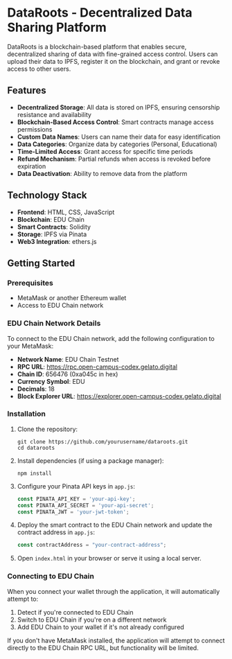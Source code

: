 # DataRoots - Decentralized Data Sharing Platform

DataRoots is a blockchain-based platform that enables secure, decentralized sharing of data with fine-grained access control. Users can upload their data to IPFS, register it on the blockchain, and grant or revoke access to other users.

## Features

- **Decentralized Storage**: All data is stored on IPFS, ensuring censorship resistance and availability
- **Blockchain-Based Access Control**: Smart contracts manage access permissions
- **Custom Data Names**: Users can name their data for easy identification
- **Data Categories**: Organize data by categories (Personal, Educational)
- **Time-Limited Access**: Grant access for specific time periods
- **Refund Mechanism**: Partial refunds when access is revoked before expiration
- **Data Deactivation**: Ability to remove data from the platform

## Technology Stack

- **Frontend**: HTML, CSS, JavaScript
- **Blockchain**: EDU Chain
- **Smart Contracts**: Solidity
- **Storage**: IPFS via Pinata
- **Web3 Integration**: ethers.js

## Getting Started

### Prerequisites

- MetaMask or another Ethereum wallet
- Access to EDU Chain network

### EDU Chain Network Details

To connect to the EDU Chain network, add the following configuration to your MetaMask:

- **Network Name**: EDU Chain Testnet
- **RPC URL**: https://rpc.open-campus-codex.gelato.digital
- **Chain ID**: 656476 (0xa045c in hex)
- **Currency Symbol**: EDU
- **Decimals**: 18
- **Block Explorer URL**: https://explorer.open-campus-codex.gelato.digital

### Installation

1. Clone the repository:
   ```
   git clone https://github.com/yourusername/dataroots.git
   cd dataroots
   ```

2. Install dependencies (if using a package manager):
   ```
   npm install
   ```

3. Configure your Pinata API keys in `app.js`:
   ```javascript
   const PINATA_API_KEY = 'your-api-key';
   const PINATA_API_SECRET = 'your-api-secret';
   const PINATA_JWT = 'your-jwt-token';
   ```

4. Deploy the smart contract to the EDU Chain network and update the contract address in `app.js`:
   ```javascript
   const contractAddress = "your-contract-address";
   ```

5. Open `index.html` in your browser or serve it using a local server.

### Connecting to EDU Chain

When you connect your wallet through the application, it will automatically attempt to:

1. Detect if you're connected to EDU Chain
2. Switch to EDU Chain if you're on a different network
3. Add EDU Chain to your wallet if it's not already configured

If you don't have MetaMask installed, the application will attempt to connect directly to the EDU Chain RPC URL, but functionality will be limited.

